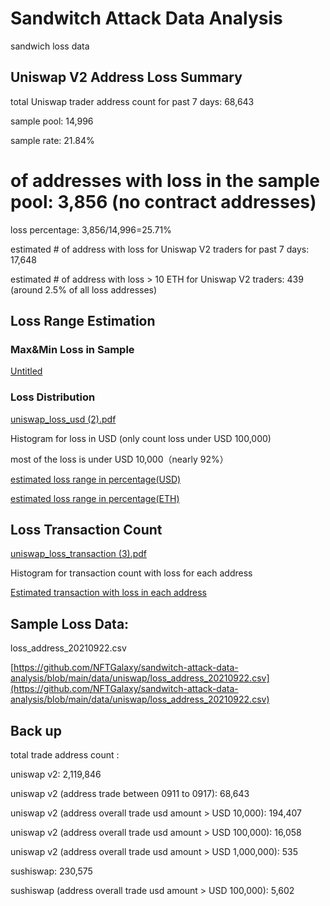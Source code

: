 # Sandwitch Attack Data Analysis
sandwich loss data


## Uniswap V2 Address Loss Summary

total Uniswap trader address count for past 7 days: 68,643

sample pool: 14,996

sample rate: 21.84%

# of addresses with loss in the sample pool: 3,856 (no contract addresses)

loss percentage: 3,856/14,996=25.71%

estimated # of address with loss for Uniswap V2 traders for past 7 days: 17,648

estimated # of address with loss > 10 ETH for Uniswap V2 traders: 439 (around 2.5% of all loss addresses)

## Loss Range Estimation

### Max&Min Loss in Sample

[Untitled](https://www.notion.so/c1c2fb0077dc4c4e94ee3e88daf95270)

### Loss Distribution

[uniswap_loss_usd (2).pdf](Sandwich%20Attack%20Data%20Summary(updated%2020210922)%20248a2b2b2d744175bec5a3c9d88792b8/uniswap_loss_usd_(2).pdf)

Histogram for loss in USD (only count loss under USD 100,000)

most of the loss is under USD 10,000（nearly 92%）

[estimated loss range in percentage(USD)](https://www.notion.so/ac93699f907c444faba7c49da165ccfd)

[estimated loss range in percentage(ETH)](https://www.notion.so/b0d2897bd5c048aeb970dd82c13692fc)

## Loss Transaction Count

[uniswap_loss_transaction (3).pdf](Sandwich%20Attack%20Data%20Summary(updated%2020210922)%20248a2b2b2d744175bec5a3c9d88792b8/uniswap_loss_transaction_(3).pdf)

Histogram for transaction count with loss for each address

[Estimated transaction with loss in each address](https://www.notion.so/172ce3afc265477ea76b9960395bfa08)

## Sample Loss Data:

loss_address_20210922.csv

[https://github.com/NFTGalaxy/sandwitch-attack-data-analysis/blob/main/data/uniswap/loss_address_20210922.csv](https://github.com/NFTGalaxy/sandwitch-attack-data-analysis/blob/main/data/uniswap/loss_address_20210922.csv)

## Back up

total trade address count : 

uniswap v2:  2,119,846 

uniswap v2 (address trade between 0911 to 0917):  68,643

uniswap v2 (address overall trade usd amount > USD 10,000):  194,407

uniswap v2 (address overall trade usd amount > USD 100,000):  16,058

uniswap v2 (address overall trade usd amount > USD 1,000,000):  535

sushiswap:  230,575

sushiswap (address overall trade usd amount > USD 100,000):  5,602